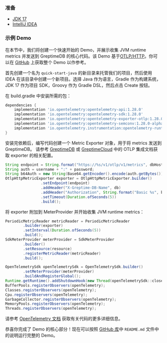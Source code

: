 ### 准备

- [JDK 17](https://openjdk.org/projects/jdk/17/)
- [IntelliJ IDEA](https://www.jetbrains.com/idea/)

### 示例 Demo

在本节中，我们将创建一个快速开始的 Demo，并展示收集 JVM runtime metrics 并发送到 GreptimeDB 的核心代码。该 Demo 基于[OTLP/HTTP](https://opentelemetry.io/)。你可以在 [GitHub](https://github.com/GreptimeCloudStarters/quick-start-java) 上获取整个 Demo 以作参考。

首先创建一个名为 `quick-start-java` 的新目录来托管我们的项目，然后使用 IDEA 在该目录中创建一个新项目。选择 Java 作为语言，Gradle 作为构建系统，JDK 17 作为项目 SDK，Groovy 作为 Gradle DSL，然后点击 Create 按钮。

在 build.gradle 中安装所需的包：

```groovy
dependencies {
    implementation 'io.opentelemetry:opentelemetry-api:1.28.0'
    implementation 'io.opentelemetry:opentelemetry-sdk:1.28.0'
    implementation 'io.opentelemetry:opentelemetry-exporter-otlp:1.28.0'
    implementation 'io.opentelemetry:opentelemetry-semconv:1.28.0-alpha'
    implementation 'io.opentelemetry.instrumentation:opentelemetry-runtime-metrics:1.26.0-alpha'
}
```

安装完依赖后，编写代码创建一个 Metric Exporter 对象，用于将 metrics 发送到 GreptimeDB。
请参考 [GreptimeDB](/zh/v0.4/user-guide/clients/otlp.md) 或 [GreptimeCloud](/zh/v0.4/greptimecloud/integrations/otlp.md) 中的 OTLP 集成文档获取 exporter 的相关配置。

```java
String endpoint = String.format("https://%s/v1/otlp/v1/metrics", dbHost);
String auth = username + ":" + password;
String b64Auth = new String(Base64.getEncoder().encode(auth.getBytes()));
OtlpHttpMetricExporter exporter = OtlpHttpMetricExporter.builder()
                .setEndpoint(endpoint)
                .addHeader("X-Greptime-DB-Name", db)
                .addHeader("Authorization", String.format("Basic %s", b64Auth))
                .setTimeout(Duration.ofSeconds(5))
                .build();
```

将 exporter 附加到 MeterProvider 并开始收集 JVM runtime metrics：

```java
PeriodicMetricReader metricReader = PeriodicMetricReader
        .builder(exporter)
        .setInterval(Duration.ofSeconds(5))
        .build();
SdkMeterProvider meterProvider = SdkMeterProvider
        .builder()
        .setResource(resource)
        .registerMetricReader(metricReader)
        .build();

OpenTelemetrySdk openTelemetrySdk = OpenTelemetrySdk.builder()
        .setMeterProvider(meterProvider)
        .buildAndRegisterGlobal();
Runtime.getRuntime().addShutdownHook(new Thread(openTelemetrySdk::close));
BufferPools.registerObservers(openTelemetry);
Classes.registerObservers(openTelemetry);
Cpu.registerObservers(openTelemetry);
GarbageCollector.registerObservers(openTelemetry);
MemoryPools.registerObservers(openTelemetry);
Threads.registerObservers(openTelemetry);
```

请参考 [OpenTelemetry 文档](https://opentelemetry.io/docs/instrumentation/java/getting-started/) 获取有关代码的更多详细信息。

恭喜你完成了 Demo 的核心部分！现在可以按照 [GitHub 库](https://github.com/GreptimeCloudStarters/quick-start-java)中 `README.md` 文件中的说明运行完整的 Demo。
